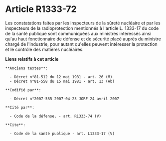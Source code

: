 # Article R1333-72

Les constatations faites par les inspecteurs de la sûreté nucléaire et par les inspecteurs de la radioprotection mentionnés à
l'article L. 1333-17 du code de la santé publique sont communiquées aux ministres intéressés ainsi qu'au haut fonctionnaire
de défense et de sécurité placé auprès du ministre chargé de l'industrie, pour autant qu'elles peuvent intéresser la
protection et le contrôle des matières nucléaires.

**Liens relatifs à cet article**

	**Anciens textes**:

	  - Décret n°81-512 du 12 mai 1981 - art. 26 (M)
	  - Décret n°81-558 du 15 mai 1981 - art. 13 (Ab)

	**Codifié par**:

	  - Décret n°2007-585 2007-04-23 JORF 24 avril 2007

	**Cité par**:

	  - Code de la défense. - art. R1333-74 (V)

	**Cite**:

	  - Code de la santé publique - art. L1333-17 (V)
